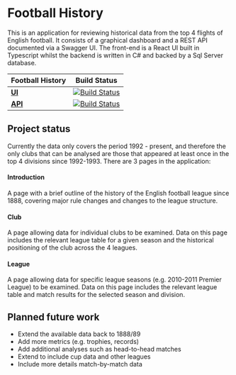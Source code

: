 # Football History
This is an application for reviewing historical data from the top 4 flights of English football. It consists of a graphical dashboard and a REST API documented via a Swagger UI. The front-end is a React UI built in Typescript whilst the backend is written in C# and backed by a Sql Server database.

| Football History | Build Status |
|------------------|------------- |
| **[UI](https://footballhistoryui.azurewebsites.net/ "Football History UI")** | [![Build Status](https://dev.azure.com/JohnYarham/FootballHistory/_apis/build/status/Football%20History%20UI?branchName=master)](https://dev.azure.com/JohnYarham/FootballHistory/_build/latest?definitionId=12&branchName=master) |
| **[API](https://footballhistoryapi.azurewebsites.net/swagger/index.html "Football History API")** | [![Build Status](https://dev.azure.com/JohnYarham/FootballHistory/_apis/build/status/Football%20History%20API?branchName=master)](https://dev.azure.com/JohnYarham/FootballHistory/_build/latest?definitionId=4&branchName=master) |


## Project status
Currently the data only covers the period 1992 - present, and therefore the only clubs that can be analysed are those that appeared at least once in the top 4 divisions since 1992-1993. There are 3 pages in the application:

#### Introduction
A page with a brief outline of the history of the English football league since 1888, covering major rule changes and changes to the league structure.

#### Club
A page allowing data for individual clubs to be examined. Data on this page includes the relevant league table for a given season and the historical positioning of the club across the 4 leagues.

#### League
A page allowing data for specific league seasons (e.g. 2010-2011 Premier League) to be examined. Data on this page includes the relevant league table and match results for the selected season and division.


## Planned future work
- Extend the available data back to 1888/89
- Add more metrics (e.g. trophies, records)
- Add additional analyses such as head-to-head matches
- Extend to include cup data and other leagues
- Include more details match-by-match data
